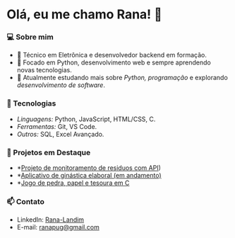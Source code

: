 # Olá, eu me chamo Rana! 👋

### 💻 Sobre mim
- 📍 Técnico em Eletrônica e desenvolvedor backend em formação.
- 🎯 Focado em Python, desenvolvimento web e sempre aprendendo novas tecnologias.
- 🌱 Atualmente estudando mais sobre *Python,* *programação* e explorando *desenvolvimento de software*.

### 🔧 Tecnologias
- *Linguagens:* Python, JavaScript, HTML/CSS, C.
- *Ferramentas:* Git, VS Code.
- *Outros:* SQL, Excel Avançado.

### 🚀 Projetos em Destaque
- *[Projeto de monitoramento de residuos com API](https://github.com/RanaLandim/python/tree/main/PROJETO%20MONITORAMENTO%20DE%20RESIDUOS%20-%20API%20DE%20TEMPERATURA))
- *[Aplicativo de ginástica elaboral (em andamento)](https://github.com/RanaLandim/Desenvolvimento-Web/tree/aplicativo-ginastica-elaboral)
- *[Jogo de pedra, papel e tesoura em C](https://github.com/RanaLandim/Jogo-de-pedra-papel-e-tesoura)

### 📫 Contato
- LinkedIn: [Rana-Landim](www.linkedin.com/in/rana-landim)
- E-mail: [ranapug@gmail.com](ranapug@gmail.com)
